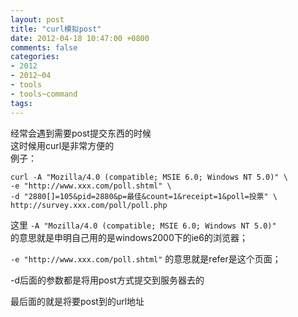 ```yaml
---
layout: post
title: "curl模拟post"
date: 2012-04-18 10:47:00 +0800
comments: false
categories:
- 2012
- 2012~04
- tools
- tools~command
tags:
---
```

经常会遇到需要post提交东西的时候  
这时候用curl是非常方便的  
例子：
```
curl -A "Mozilla/4.0 (compatible; MSIE 6.0; Windows NT 5.0)" \
-e "http://www.xxx.com/poll.shtml" \
-d "2880[]=105&pid=2880&p=最佳&count=1&receipt=1&poll=投票" \
http://survey.xxx.com/poll/poll.php
```
这里
`-A "Mozilla/4.0 (compatible; MSIE 6.0; Windows NT 5.0)"`  
的意思就是申明自己用的是windows2000下的ie6的浏览器；

`-e "http://www.xxx.com/poll.shtml"`
的意思就是refer是这个页面；

-d后面的参数都是将用post方式提交到服务器去的

最后面的就是将要post到的url地址

